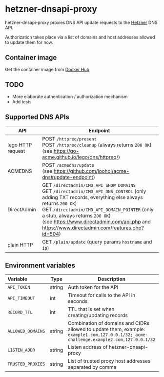 # hetzner-dnsapi-proxy

hetzner-dnsapi-proxy proxies DNS API update requests to the [Hetzner](https://dns.hetzner.com/api-docs) DNS API.

Authorization takes place via a list of domains and host addresses allowed to update them for now.

## Container image

Get the container image from [Docker Hub](https://hub.docker.com/r/0xfelix/hetzner-dnsapi-proxy)

## TODO

- More elaborate authentication / authorization mechanism
- Add tests 

## Supported DNS APIs

| API               | Endpoint                                                                                                                                                                                                                                             |
|-------------------|------------------------------------------------------------------------------------------------------------------------------------------------------------------------------------------------------------------------------------------------------|
| lego HTTP request | POST `/httpreq/present`<br>POST `/httpreq/cleanup` (always returns `200 OK`)<br>(see https://go-acme.github.io/lego/dns/httpreq/)                                                                                                                    |
| ACMEDNS           | POST `/acmedns/update`<br>(see https://github.com/joohoi/acme-dns#update-endpoint)                                                                                                                                                                   |
| DirectAdmin       | GET `/directadmin/CMD_API_SHOW_DOMAINS`<br>GET `/directadmin/CMD_API_DNS_CONTROL` (only adding TXT records, everything else always returns `200 OK`)<br>GET `/directadmin/CMD_API_DOMAIN_POINTER` (only a stub, always returns `200 OK`)<br>(see https://www.directadmin.com/api.php and https://www.directadmin.com/features.php?id=504) |
| plain HTTP        | GET `/plain/update` (query params `hostname` and `ip`)                                                                                                                                                                                               |

## Environment variables

| Variable          | Type   | Description                                                                                                                                | Required | Default           |
|:------------------|--------|--------------------------------------------------------------------------------------------------------------------------------------------|----------|-------------------|
| `API_TOKEN`       | string | Auth token for the API                                                                                                                     | Y        |                   |
| `API_TIMEOUT`     | int    | Timeout for calls to the API in seconds                                                                                                    | N        | 15 seconds        |
| `RECORD_TTL`      | int    | TTL that is set when creating/updating records                                                                                             | N        | 60 seconds        |
| `ALLOWED_DOMAINS` | string | Combination of domains and CIDRs allowed to update them, example:<br>`example1.com,127.0.0.1/32;_acme-challenge.example2.com,127.0.0.1/32` | Y        |                   |
| `LISTEN_ADDR`     | string | Listen address of hetzner-dnsapi-proxy                                                                                                     | N        | `:8081`           |
| `TRUSTED_PROXIES` | string | List of trusted proxy host addresses separated by comma                                                                                    | N        | Trust all proxies |
